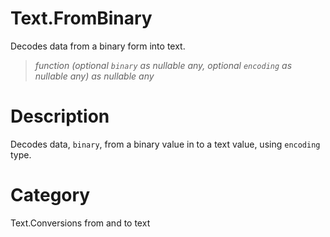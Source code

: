 ﻿# Text.FromBinary
Decodes data from a binary form into text.
> _function (optional <code>binary</code> as nullable any, optional <code>encoding</code> as nullable any) as nullable any_
# Description 
Decodes data, <code>binary</code>, from a binary value in to a text value, using <code>encoding</code> type.
# Category 
Text.Conversions from and to text
